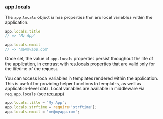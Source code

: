 <!---
 Copyright (c) 2016 StrongLoop, IBM, and Express Contributors
 License: MIT
-->

<h3 id='app.locals'>app.locals</h3>

The `app.locals` object is has properties that are local variables within the application.

~~~js
app.locals.title
// => 'My App'

app.locals.email
// => 'me@myapp.com'
~~~

Once set, the value of `app.locals` properties persist throughout the life of the application,
in contrast with [res.locals](#res.locals) properties that
are valid only for the lifetime of the request.

You can access local variables in templates rendered within the application.
This is useful for providing helper functions to templates, as well as application-level data.
Local variables are available in middleware via `req.app.locals` (see [req.app](#req.app))

~~~js
app.locals.title = 'My App';
app.locals.strftime = require('strftime');
app.locals.email = 'me@myapp.com';
~~~
